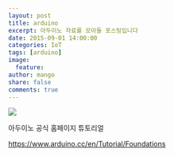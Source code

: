 ```yaml
---
layout: post
title: arduino
excerpt: 아두이노 자료를 모아둘 포스팅입니다
date: 2015-09-01 14:00:00 
categories: IoT
tags: [arduino]
image:
  feature:
author: mango
share: false
comments: true  
---
```

![](http://1abxf1rh6g01lhm2riyrt55k.wpengine.netdna-cdn.com/wp-content/uploads/2015/03/Arduino_Logo.svg_.png)

아두이노 공식 홈페이지 튜토리얼

<https://www.arduino.cc/en/Tutorial/Foundations>
